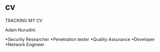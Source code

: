 # cv
TRACKING MY CV

Adam Nurudini 

*Security Researcher
*Penetration tester
*Quality Assurance
*Developer
*Network Engineer
